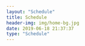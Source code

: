 ```yaml
---
layout: "Schedule"
title: Schedule
header-img: img/home-bg.jpg
date: 2019-06-18 21:37:37
type: "Schedule"
---
```

